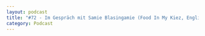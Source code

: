 ```yaml
---
layout: podcast
title: "#72 - Im Gespräch mit Samie Blasingamie (Food In My Kiez, Englisch)."
category: Podcast
---
```


<p><script class="podigee-podcast-player" src="https://cdn.podigee.com/podcast-player/javascripts/podigee-podcast-player.js" data-configuration="https://interviews-4-future.podigee.io/74-i4f/embed?context=external"></script></p>
